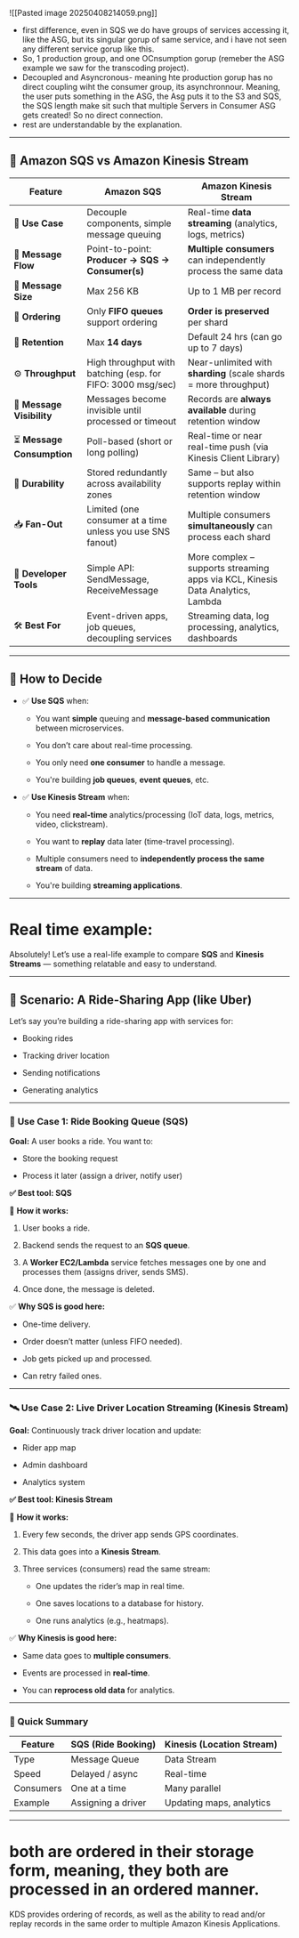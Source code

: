 ![[Pasted image 20250408214059.png]]
- first difference, even in SQS we do have groups of services accessing it, like the ASG, but its singular gorup of same service, and i have not seen any different service gorup like this.
- So, 1 production group, and one OCnsumption gorup (remeber the ASG example we saw for the transcoding project).
- Decoupled and Asyncronous- meaning hte production gorup has no direct coupling wiht the consumer group, its asynchronnour. Meaning, the user puts something in the ASG, the Asg puts it to the S3 and SQS, the SQS length make sit such that multiple Servers in Consumer ASG gets created! So no direct connection.
- rest are understandable by the explanation.





---

## 🔁 **Amazon SQS vs Amazon Kinesis Stream**

| Feature                   | **Amazon SQS**                                              | **Amazon Kinesis Stream**                                                      |
| ------------------------- | ----------------------------------------------------------- | ------------------------------------------------------------------------------ |
| 🔄 **Use Case**           | Decouple components, simple message queuing                 | Real-time **data streaming** (analytics, logs, metrics)                        |
| 🔄 **Message Flow**       | Point-to-point: **Producer → SQS → Consumer(s)**            | **Multiple consumers** can independently process the same data                 |
| 🧱 **Message Size**       | Max 256 KB                                                  | Up to 1 MB per record                                                          |
| 🔁 **Ordering**           | Only **FIFO queues** support ordering                       | **Order is preserved** per shard                                               |
| 🧠 **Retention**          | Max **14 days**                                             | Default 24 hrs (can go up to 7 days)                                           |
| ⚙️ **Throughput**         | High throughput with batching (esp. for FIFO: 3000 msg/sec) | Near-unlimited with **sharding** (scale shards = more throughput)              |
| 💬 **Message Visibility** | Messages become invisible until processed or timeout        | Records are **always available** during retention window                       |
| ⏳ **Message Consumption** | Poll-based (short or long polling)                          | Real-time or near real-time push (via Kinesis Client Library)                  |
| 💾 **Durability**         | Stored redundantly across availability zones                | Same – but also supports replay within retention window                        |
| 📥 **Fan-Out**            | Limited (one consumer at a time unless you use SNS fanout)  | Multiple consumers **simultaneously** can process each shard                   |
| 🧰 **Developer Tools**    | Simple API: SendMessage, ReceiveMessage                     | More complex – supports streaming apps via KCL, Kinesis Data Analytics, Lambda |
| 🛠️ **Best For**          | Event-driven apps, job queues, decoupling services          | Streaming data, log processing, analytics, dashboards                          |

---

## 🧠 **How to Decide**

- ✅ **Use SQS** when:
    
    - You want **simple** queuing and **message-based communication** between microservices.
        
    - You don’t care about real-time processing.
        
    - You only need **one consumer** to handle a message.
        
    - You're building **job queues**, **event queues**, etc.
        
- ✅ **Use Kinesis Stream** when:
    
    - You need **real-time** analytics/processing (IoT data, logs, metrics, video, clickstream).
        
    - You want to **replay** data later (time-travel processing).
        
    - Multiple consumers need to **independently process the same stream** of data.
        
    - You're building **streaming applications**.



------


# Real time example:


Absolutely! Let’s use a real-life example to compare **SQS** and **Kinesis Streams** — something relatable and easy to understand.

---

## 🔧 Scenario: A Ride-Sharing App (like Uber)

Let’s say you’re building a ride-sharing app with services for:

- Booking rides
    
- Tracking driver location
    
- Sending notifications
    
- Generating analytics
    

---

### 🚗 **Use Case 1: Ride Booking Queue (SQS)**

**Goal:** A user books a ride. You want to:

- Store the booking request
    
- Process it later (assign a driver, notify user)
    

**✅ Best tool: SQS**

🔁 **How it works:**

1. User books a ride.
    
2. Backend sends the request to an **SQS queue**.
    
3. A **Worker EC2/Lambda** service fetches messages one by one and processes them (assigns driver, sends SMS).
    
4. Once done, the message is deleted.
    

✅ **Why SQS is good here:**

- One-time delivery.
    
- Order doesn’t matter (unless FIFO needed).
    
- Job gets picked up and processed.
    
- Can retry failed ones.
    

---

### 🛰️ **Use Case 2: Live Driver Location Streaming (Kinesis Stream)**

**Goal:** Continuously track driver location and update:

- Rider app map
    
- Admin dashboard
    
- Analytics system
    

**✅ Best tool: Kinesis Stream**

📡 **How it works:**

1. Every few seconds, the driver app sends GPS coordinates.
    
2. This data goes into a **Kinesis Stream**.
    
3. Three services (consumers) read the same stream:
    
    - One updates the rider’s map in real time.
        
    - One saves locations to a database for history.
        
    - One runs analytics (e.g., heatmaps).
        

✅ **Why Kinesis is good here:**

- Same data goes to **multiple consumers**.
    
- Events are processed in **real-time**.
    
- You can **reprocess old data** for analytics.
    

---

### 🧠 Quick Summary

|Feature|**SQS** (Ride Booking)|**Kinesis** (Location Stream)|
|---|---|---|
|Type|Message Queue|Data Stream|
|Speed|Delayed / async|Real-time|
|Consumers|One at a time|Many parallel|
|Example|Assigning a driver|Updating maps, analytics|




---


# both are ordered in their storage form, meaning, they both are processed in an ordered manner.
KDS provides ordering of records, as well as the ability to read and/or replay records in the same order to multiple Amazon Kinesis Applications.